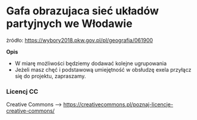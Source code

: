 # Gafa obrazujaca sieć układów partyjnych we Włodawie #  

żródło: https://wybory2018.pkw.gov.pl/pl/geografia/061900

**Opis**
+  W miarę możliwości będziemy dodawać kolejne ugrupowania 
+  Jeżeli masz chęć i podstawową umiejętność w obsłudzę exela przyłącz się do projektu, zapraszamy. 

### Licencj CC ###
 Creative Commons -->  https://creativecommons.pl/poznaj-licencje-creative-commons/

